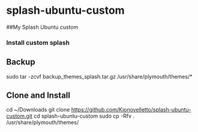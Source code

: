# splash-ubuntu-custom
##My Splash Ubuntu custom

### Install custom splash

## Backup
sudo tar -zcvf backup_themes_splash.tar.gz /usr/share/plymouth/themes/*

## Clone and Install
cd ~/Downloads
git clone https://github.com/Kionovelletto/splash-ubuntu-custom.git
cd splash-ubuntu-custom
sudo cp -Rfv . /usr/share/plymouth/themes/